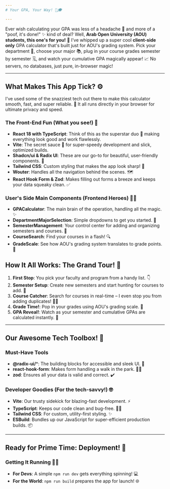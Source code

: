 ```yaml
---
# Your GPA, Your Way! 🚀🎓

---
```


Ever wish calculating your GPA was less of a headache 🤯 and more of a "poof, it's done!" ✨ kind of deal? Well, **Arab Open University (AOU) students, this one's for you!** 🎉 I've whipped up a super cool **client-side only** GPA calculator that's built just for AOU's grading system. Pick your department 🏫, choose your major 📚, plug in your course grades semester by semester 🗓️, and watch your cumulative GPA magically appear! 📈 No servers, no databases, just pure, in-browser magic!

---

## What Makes This App Tick? ⚙️

I've used some of the snazziest tech out there to make this calculator smooth, fast, and super reliable. 💨 It all runs directly in your browser for ultimate privacy and speed.

### The Front-End Fun (What you see!) 👀

* **React 18 with TypeScript**: Think of this as the superstar duo 🌟 making everything look good and work flawlessly.
* **Vite**: The secret sauce 🤫 for super-speedy development and slick, optimized builds.
* **Shadcn/ui & Radix UI**: These are our go-to for beautiful, user-friendly components. 💖
* **Tailwind CSS**: Custom styling that makes the app look sharp! 🎨
* **Wouter**: Handles all the navigation behind the scenes. 🗺️
* **React Hook Form & Zod**: Makes filling out forms a breeze and keeps your data squeaky clean. ✅

### User's Side Main Components (Frontend Heroes) 🦸‍♀️

* **GPACalculator**: The main brain of the operation, handling all the magic. ✨
* **DepartmentMajorSelection**: Simple dropdowns to get you started. 🔽
* **SemesterManagement**: Your control center for adding and organizing semesters and courses. 📆
* **CourseSearch**: Find your courses in a flash! 🔍
* **GradeScale**: See how AOU's grading system translates to grade points. 💯

## How It All Works: The Grand Tour! 🎢

1.  **First Stop**: You pick your faculty and program from a handy list. 👇
2.  **Semester Setup**: Create new semesters and start hunting for courses to add. 🎯
3.  **Course Catcher**: Search for courses in real-time – I even stop you from adding duplicates! 🚫👯
4.  **Grade Time!**: Pop in your grades using AOU's grading scale. 📝
5.  **GPA Reveal!**: Watch as your semester and cumulative GPAs are calculated instantly. 🚀
---

## Our Awesome Tech Toolbox! 🧰

### Must-Have Tools

* **@radix-ui/***: The building blocks for accessible and sleek UI. 🧱
* **react-hook-form**: Makes form handling a walk in the park. 🚶‍♀️
* **zod**: Ensures all your data is valid and correct. ✔️

### Developer Goodies (For the tech-savvy!) 🤓

* **Vite**: Our trusty sidekick for blazing-fast development. ⚡
* **TypeScript**: Keeps our code clean and bug-free. 🐞🚫
* **Tailwind CSS**: For custom, utility-first styling. ✨
* **ESBuild**: Bundles up our JavaScript for super-efficient production builds. 📦

---

## Ready for Prime Time: Deployment! 🚀

### Getting It Running 🏃‍♀️

* **For Devs**: A simple `npm run dev` gets everything spinning! 💻
* **For the World**: `npm run build` prepares the app for launch! 🌐
